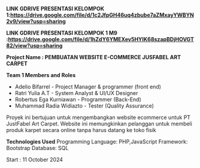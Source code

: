 **LINK GDRIVE PRESENTASI KELOMPOK 1:https://drive.google.com/file/d/1c2JfpGH46uq4zbube7aZMxayYWBYN2v9/view?usp=sharing**

**LINK GDRIVE PRESENTASI KELOMPOK 1 M9 :https://drive.google.com/file/d/1hZdY6YMEXev5HYIK68szapBDjHOVGT82/view?usp=sharing**

**Project Name : PEMBUATAN WEBSITE E-COMMERCE JUSFABEL ART CARPET**

**Team 1 Members and Roles** 
- Adelio Bifarrel - Project Manager & programmer (front end)
- Ratri Yulia A.T  - System Analyst & UI/UX Designer    
- Robertus Ega Kurniawan - Programmer (Back-End)  
- Muhammad Radia Widiazto  - Tester (Quality Assurance)  


Proyek ini bertujuan untuk mengembangkan website ecommerce untuk PT JustFabel Art Carpet. Website ini memungkinkan pelanggan untuk membeli produk karpet secara online tanpa harus datang ke toko fisik

**Technologies Used**
Programming Language: PHP,JavaScript
Framework: Bootstrap
Database: SQL 

Start : 11 October 2024

